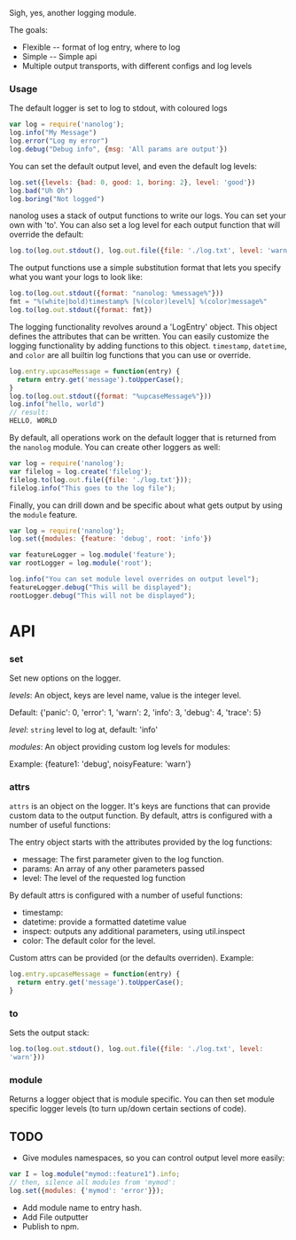 Sigh, yes, another logging module.

The goals:
  * Flexible -- format of log entry, where to log
  * Simple -- Simple api
  * Multiple output transports, with different configs and log levels

### Usage

The default logger is set to log to stdout, with coloured logs

```js
var log = require('nanolog');
log.info("My Message")
log.error("Log my error")
log.debug("Debug info", {msg: 'All params are output'})
```

You can set the default output level, and even the default log levels:

```js
log.set({levels: {bad: 0, good: 1, boring: 2}, level: 'good'})
log.bad("Uh Oh")
log.boring("Not logged")
```


nanolog uses a stack of output functions to write our logs. You can
set your own with 'to'. You can also set a log level for each output
function that will override the default:

```js
log.to(log.out.stdout(), log.out.file({file: './log.txt', level: 'warn'}))
```

The output functions use a simple substitution format that lets 
you specify what you want your logs to look like:

```js
log.to(log.out.stdout({format: "nanolog: %message%"}))
fmt = "%(white|bold)timestamp% [%(color)level%] %(color)message%"
log.to(log.out.stdout({format: fmt})
```

The logging functionality revolves around a 'LogEntry' object. This
object defines the attributes that can be written. You can easily 
customize the logging functionality by adding functions to this
object. `timestamp`, `datetime`, and `color` are all builtin log
functions that you can use or override.

```js
log.entry.upcaseMessage = function(entry) {
  return entry.get('message').toUpperCase();
}
log.to(log.out.stdout({format: "%upcaseMessage%"}))
log.info("hello, world")
// result:
HELLO, WORLD
```

By default, all operations work on the default logger that is returned
from the `nanolog` module. You can create other loggers as well:

```js
var log = require('nanolog');
var filelog = log.create('filelog');
filelog.to(log.out.file({file: './log.txt'}));
filelog.info("This goes to the log file");
````

Finally, you can drill down and be specific about what gets output by
using the `module` feature.

```js
var log = require('nanolog');
log.set({modules: {feature: 'debug', root: 'info'})

var featureLogger = log.module('feature');
var rootLogger = log.module('root');

log.info("You can set module level overrides on output level");
featureLogger.debug("This will be displayed");
rootLogger.debug("This will not be displayed");
```


API
===

### set

Set new options on the logger.

*levels*: An object, keys are level name, value is the integer level.

  Default:
    {'panic': 0, 'error': 1, 'warn': 2, 'info': 3, 'debug': 4, 'trace':
5}

*level*: `string` level to log at, default: 'info'

*modules*: An object providing custom log levels for modules:

  Example:
    {feature1: 'debug', noisyFeature: 'warn'}

### attrs

`attrs` is an object on the logger. It's keys are functions that can
provide custom data to the output function. By default, attrs is
configured with a number of useful functions:

The entry object starts with the attributes provided by the log
functions:

  * message: The first parameter given to the log function.
  * params: An array of any other parameters passed
  * level: The level of the requested log function

By default attrs is configured with a number of useful functions:

  * timestamp:
  * datetime: provide a formatted datetime value
  * inspect: outputs any additional parameters, using util.inspect
  * color: The default color for the level.

Custom attrs can be provided (or the defaults overriden). Example:

```js
log.entry.upcaseMessage = function(entry) {
  return entry.get('message').toUpperCase();
}
```

### to <list of parameters that contain log function>

Sets the output stack:

```js
log.to(log.out.stdout(), log.out.file({file: './log.txt', level:
'warn'}))
```


### module

Returns a logger object that is module specific. You can then set
module specific logger levels (to turn up/down certain sections of
code).


TODO
----

* Give modules namespaces, so you can control output level more easily:

```js
var I = log.module("mymod::feature1").info;
// then, silence all modules from 'mymod':
log.set({modules: {'mymod': 'error'}});
```

* Add module name to entry hash.
* Add File outputter
* Publish to npm.

